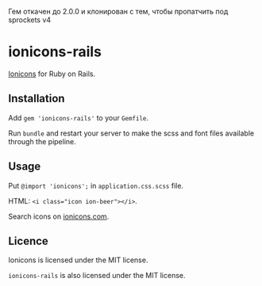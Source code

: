 Гем откачен до 2.0.0 и клонирован с тем, чтобы пропатчить под sprockets v4


ionicons-rails
==============

[Ionicons](https://github.com/driftyco/ionicons#ionicons) for Ruby on Rails. 

## Installation

Add `gem 'ionicons-rails'` to your `Gemfile`.

Run `bundle` and restart your server to make the scss and font files available through the pipeline.

## Usage

Put `@import 'ionicons';` in `application.css.scss` file.

HTML: `<i class="icon ion-beer"></i>`.

Search icons on [ionicons.com](http://ionicons.com/).

## Licence

Ionicons is licensed under the MIT license.

`ionicons-rails` is also licensed under the MIT license.